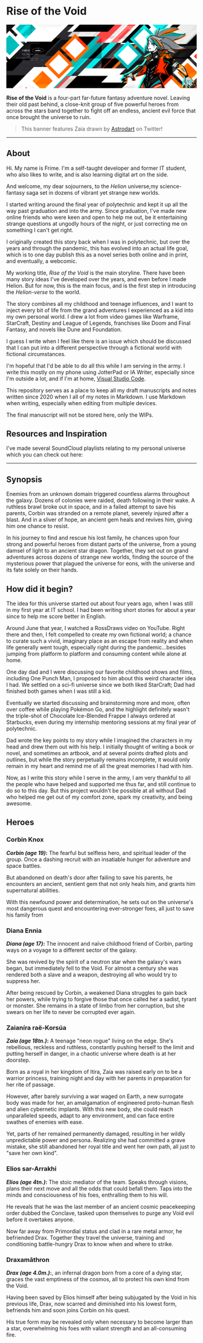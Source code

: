 # Rise of the Void

![Rise of the Void Banner](https://raw.githubusercontent.com/nxltm/rotv/main/Twitter%20Banner.png)

**Rise of the Void** is a four-part far-future fantasy adventure novel. Leaving their old past behind, a close-knit group of five powerful heroes from across the stars band together to fight off an endless, ancient evil force that once brought the universe to ruin.

> This banner features Zaia drawn by [Astrodart](https://twitter.com/astrodid) on Twitter!

---

## About

Hi. My name is Frime. I'm a self-taught developer and former IT student, who also likes to write, and is also learning digital art on the side.

And welcome, my dear sojourners, to the _Helion_ universe,my science-fantasy saga set in dozens of vibrant yet strange new worlds.

I started writing around the final year of polytechnic and kept it up all the way past graduation and into the army. Since graduation, I've made new online friends who were keen and open to help me out, be it entertaining strange questions at ungodly hours of the night, or just correcting me on something I can't get right.

I originally created this story back when I was in polytechnic, but over the years and through the pandemic, this has evolved into an actual life goal, which is to one day publish this as a novel series both online and in print, and eventually, a webcomic.

My working title, _Rise of the Void_ is the main storyline. There have been many story ideas I've developed over the years, and even before I made Helion. But for now, this is the main focus, and is the first step in introducing the _Helion-verse_ to the world.

The story combines all my childhood and teenage influences, and I want to inject every bit of life from the grand adventures I experienced as a kid into my own personal world. I drew a lot from video games like Warframe, StarCraft, Destiny and League of Legends, franchises like Doom and Final Fantasy, and novels like Dune and Foundation.

I guess I write when I feel like there is an issue which should be discussed that I can put into a different perspective through a fictional world with fictional circumstances.

I'm hopeful that I'd be able to do all this while I am serving in the army. I write this mostly on my phone using <!-- a cracked version of --> JotterPad or IA Writer, especially since I'm outside a lot, and if I'm at home, [Visual Studio Code](https://code.visualstudio.com).

This repository serves as a place to keep all my draft manuscripts and notes written since 2020 when I all of my notes in Markdown. I use Markdown when writing, especially when editing from multiple devices.

The final manuscript will not be stored here, only the WIPs.

## Resources and Inspiration

I've made several SoundCloud playlists relating to my personal universe which you can check out here:

---

## Synopsis

Enemies from an unknown domain triggered countless alarms throughout the galaxy. Dozens of colonies were raided, death following in their wake. A ruthless brawl broke out in space, and in a failed attempt to save his parents, Corbin was stranded on a remote planet, severely injured after a blast. And in a sliver of hope, an ancient gem heals and revives him, giving him one chance to resist.

In his journey to find and rescue his lost family, he chances upon four strong and powerful heroes from distant parts of the universe, from a young damsel of light to an ancient star dragon. Together, they set out on grand adventures across dozens of strange new worlds, finding the source of the mysterious power that plagued the universe for eons, with the universe and its fate solely on their hands.

## How did it begin?

The idea for this universe started out about four years ago, when I was still in my first year at IT school. I had been writing short stories for about a year since to help me score better in English.

Around June that year, I watched a RossDraws video on YouTube. Right there and then, I felt compelled to create my own fictional world; a chance to curate such a vivid, imaginary place as an escape from reality and when life generally went tough, especially right during the pandemic...besides jumping from platform to platform and consuming content while alone at home.

One day dad and I were discussing our favorite childhood shows and films, including One Punch Man, I proposed to him about this weird character idea I had. We settled on a sci-fi universe since we both liked StarCraft; Dad had finished both games when I was still a kid.

Eventually we started discussing and brainstorming more and more, often over coffee while playing Pokémon Go, and the highlight definitely wasn't the triple-shot of Chocolate Ice-Blended Frappe I always ordered at Starbucks, even during my internship mentoring sessions at my final year of polytechnic.

Dad wrote the key points to my story while I imagined the characters in my head and drew them out with his help. I initially thought of writing a book or novel, and sometimes an artbook, and at several points drafted plots and outlines, but while the story perpetually remains incomplete, it would only remain in my heart and remind me of all the great memories I had with him.

Now, as I write this story while I serve in the army, I am very thankful to all the people who have helped and supported me thus far, and still continue to do so to this day. But this project wouldn't be possible at all without Dad who helped me get out of my comfort zone, spark my creativity, and being awesome.

## Heroes

### Corbin Knox

**_Corbin (age 19)_:** The fearful but selfless hero, and spiritual leader of the group. Once a dashing recruit with an insatiable hunger for adventure and space battles.

But abandoned on death's door after failing to save his parents, he encounters an ancient, sentient gem that not only heals him, and grants him supernatural abilities.

With this newfound power and determination, he sets out on the universe's most dangerous quest and encountering ever-stronger foes, all just to save his family from

### Diana Ennia

**_Diana (age 17)_:** The innocent and naïve childhood friend of Corbin, parting ways on a voyage to a different sector of the galaxy.

She was revived by the spirit of a neutron star when the galaxy's wars began, but immediately fell to the Void. For almost a century she was rendered both a slave and a weapon, destroying all who would try to suppress her.

After being rescued by Corbin, a weakened Diana struggles to gain back her powers, while trying to forgive those that once called her a sadist, tyrant or monster. She remains in a state of limbo from her corruption, but she swears on her life to never be corrupted ever again.

### Zaianíra raë-Korsúa

**_Zaia (age 18tn.)_:** A teenage "neon rogue" living on the edge. She's rebellious, reckless and ruthless, constantly pushing herself to the limit and putting herself in danger, in a chaotic universe where death is at her doorstep.

Born as a royal in her kingdom of Itira, Zaia was raised early on to be a warrior princess, training night and day with her parents in preparation for her rite of passage.

However, after barely surviving a war waged on Earth, a new surrogate body was made for her, an amalgamation of engineered proto-human flesh and alien cybernetic implants. With this new body, she could reach unparalleled speeds, adapt to any environment, and can face entire swathes of enemies with ease.

Yet, parts of her remained permanently damaged, resulting in her wildly unpredictable power and persona. Realizing she had committed a grave mistake, she still abandoned her royal title and went her own path, all just to "save her own kind".

### Elios sar-Arrakhi

**_Elios (age 4tn.)_:** The stoic mediator of the team. Speaks through visions, plans their next move and all the odds that could befall them. Taps into the minds and consciousness of his foes, enthralling them to his will.

He reveals that he was the last member of an ancient cosmic peacekeeping order dubbed the Conclave, tasked upon themselves to purge any Void evil before it overtakes anyone.

Now far away from Primordial status and clad in a rare metal armor, he befriended Drax. Together they travel the universe, training and conditioning battle-hungry Drax to know when and where to strike.

### Draxamâthron

**_Drax (age 4.0m.)_:**, an infernal dragon born from a core of a dying star, graces the vast emptiness of the cosmos, all to protect his own kind from the Void.

Having been saved by Elios himself after being subjugated by the Void in his previous life, Drax, now scarred and diminished into his lowest form, befriends him and soon joins Corbin on his quest.

His true form may be revealed only when necessary to become larger than a star, overwhelming his foes with valiant strength and an all-consuming fire.
